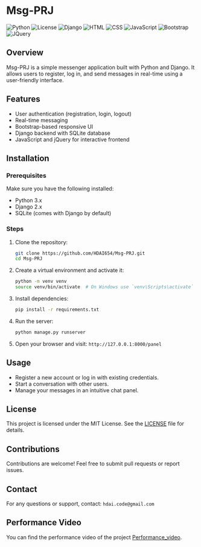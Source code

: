 # Msg-PRJ

![Python](https://img.shields.io/badge/Python-3.x-blue)
![License](https://img.shields.io/badge/License-MIT-green)
![Django](https://img.shields.io/badge/Django-2.x-green)
![HTML](https://img.shields.io/badge/HTML-5-red)
![CSS](https://img.shields.io/badge/CSS-3-blue)
![JavaScript](https://img.shields.io/badge/JavaScript-ES6-yellow)
![Bootstrap](https://img.shields.io/badge/Bootstrap-4-purple)
![JQuery](https://img.shields.io/badge/jQuery-3.x-blue)

## Overview
Msg-PRJ is a simple messenger application built with Python and Django. It allows users to register, log in, and send messages in real-time using a user-friendly interface.

## Features
- User authentication (registration, login, logout)
- Real-time messaging
- Bootstrap-based responsive UI
- Django backend with SQLite database
- JavaScript and jQuery for interactive frontend

## Installation

### Prerequisites
Make sure you have the following installed:
- Python 3.x
- Django 2.x
- SQLite (comes with Django by default)

### Steps
1. Clone the repository:
   ```sh
   git clone https://github.com/HDAI654/Msg-PRJ.git
   cd Msg-PRJ
   ```
2. Create a virtual environment and activate it:
   ```sh
   python -m venv venv
   source venv/bin/activate  # On Windows use `venv\Scripts\activate`
   ```
3. Install dependencies:
   ```sh
   pip install -r requirements.txt
   ```
4. Run the server:
   ```sh
   python manage.py runserver
   ```
5. Open your browser and visit: `http://127.0.0.1:8000/panel`

## Usage
- Register a new account or log in with existing credentials.
- Start a conversation with other users.
- Manage your messages in an intuitive chat panel.

## License
This project is licensed under the MIT License. See the [LICENSE](LICENSE) file for details.

## Contributions
Contributions are welcome! Feel free to submit pull requests or report issues.

## Contact
For any questions or support, contact: `hdai.code@gmail.com`

## Performance Video
You can find the performance video of the project [Performance_video](Performance_video.mp4).
